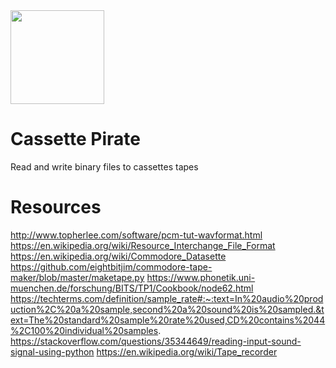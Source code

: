 <img src="https://i.imgur.com/bwaZ3hf.png" width="150px" />

# Cassette Pirate
Read and write binary files to cassettes tapes

# Resources
http://www.topherlee.com/software/pcm-tut-wavformat.html
https://en.wikipedia.org/wiki/Resource_Interchange_File_Format
https://en.wikipedia.org/wiki/Commodore_Datasette
https://github.com/eightbitjim/commodore-tape-maker/blob/master/maketape.py
https://www.phonetik.uni-muenchen.de/forschung/BITS/TP1/Cookbook/node62.html
https://techterms.com/definition/sample_rate#:~:text=In%20audio%20production%2C%20a%20sample,second%20a%20sound%20is%20sampled.&text=The%20standard%20sample%20rate%20used,CD%20contains%2044%2C100%20individual%20samples.
https://stackoverflow.com/questions/35344649/reading-input-sound-signal-using-python
https://en.wikipedia.org/wiki/Tape_recorder
